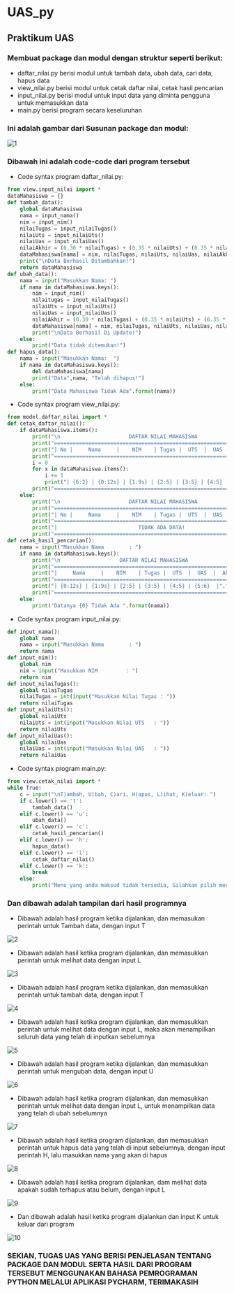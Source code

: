 # UAS_py
## Praktikum UAS
### Membuat package dan modul dengan struktur seperti berikut:

- daftar_nilai.py berisi modul untuk tambah data, ubah data, cari data, hapus data
- view_nilai.py berisi modul untuk cetak daftar nilai, cetak hasil pencarian
- input_nilai.py berisi modul untuk input data yang diminta pengguna untuk memasukkan data
- main.py berisi program secara keseluruhan



### Ini adalah gambar dari Susunan package dan modul:

![1](https://user-images.githubusercontent.com/92704969/149062245-a3b04ec4-0e13-404e-86d4-2755adbf75fc.png)


### Dibawah ini adalah code-code dari program tersebut

- Code syntax program daftar_nilai.py:

```python
from view.input_nilai import *
dataMahasiswa = {}
def tambah_data():
    global dataMahasiswa
    nama = input_nama()
    nim = input_nim()
    nilaiTugas = input_nilaiTugas()
    nilaiUts = input_nilaiUts()
    nilaiUas = input_nilaiUas()
    nilaiAkhir = (0.30 * nilaiTugas) + (0.35 * nilaiUts) + (0.35 * nilaiUas)
    dataMahasiswa[nama] = nim, nilaiTugas, nilaiUts, nilaiUas, nilaiAkhir
    print("\nData Berhasil Ditambahkan!")
    return dataMahasiswa
def ubah_data():
    nama = input("Masukkan Nama: ")
    if nama in dataMahasiswa.keys():
        nim = input_nim()
        nilaitugas = input_nilaiTugas()
        nilaiUts = input_nilaiUts()
        nilaiUas = input_nilaiUas()
        nilaiAkhir = (0.30 * nilaiTugas) + (0.35 * nilaiUts) + (0.35 * nilaiUas)
        dataMahasiswa[nama] = nim, nilaiTugas, nilaiUts, nilaiUas, nilaiAkhir
        print("\nData Berhasil Di Update!")
    else:
        print("Data tidak ditemukan!")
def hapus_data():
    nama = input("Masukkan Nama:  ")
    if nama in dataMahasiswa.keys():
        del dataMahasiswa[nama]
        print("Data",nama, "Telah dihapus!")
    else:
        print("Data Mahasiswa Tidak Ada".format(nama))
```

- Code syntax program view_nilai.py:
```python
from model.daftar_nilai import *
def cetak_daftar_nilai():
    if dataMahasiswa.items():
        print("\n                      DAFTAR NILAI MAHASISWA                    ")
        print("==================================================================")
        print("| No |     Nama     |    NIM    | Tugas |  UTS  |  UAS  |  Akhir |")
        print("==================================================================")
        i = 0
        for x in dataMahasiswa.items():
            i += 1
            print("| {6:2} | {0:12s} | {1:9s} | {2:5} | {3:5} | {4:5} | {5:6} |".format(x[0], x[1][0], x[1][1], x[1][2], x[1][3], x[1][4], i))
        print("==================================================================")
    else:
        print("\n                      DAFTAR NILAI MAHASISWA                    ")
        print("==================================================================")
        print("| No |     Nama     |    NIM    | Tugas |  UTS  |  UAS  |  Akhir |")
        print("==================================================================")
        print("|                          TIDAK ADA DATA!                       |")
        print("==================================================================")
def cetak_hasil_pencarian():
    nama = input("Masukkan Nama        : ")
    if nama in dataMahasiswa.keys():
        print("\n                   DAFTAR NILAI MAHASISWA                   ")
        print("==============================================================")
        print("|     Nama     |    NIM    | Tugas |  UTS  |  UAS  |  Akhir  |")
        print("==============================================================")
        print("| {0:12s} | {1:9s} | {2:5} | {3:5} | {4:5} | {5:6}  |".format(nama, dataMahasiswa[nama][0], dataMahasiswa[nama][1], dataMahasiswa[nama][2], dataMahasiswa[nama][3], dataMahasiswa[nama][4]))
        print("==============================================================")
    else:
        print("Datanya {0} Tidak Ada ".format(nama))
```

- Code syntax program input_nilai.py:
```python
def input_nama():
    global nama
    nama = input("Masukkan Nama        : ")
    return nama
def input_nim():
    global nim
    nim = input("Masukkan NIM         : ")
    return nim
def input_nilaiTugas():
    global nilaiTugas
    nilaiTugas = int(input("Masukkan Nilai Tugas : "))
    return nilaiTugas
def input_nilaiUts():
    global nilaiUts
    nilaiUts = int(input("Masukkan Nilai UTS   : "))
    return nilaiUts
def input_nilaiUas():
    global nilaiUas
    nilaiUas = int(input("Masukkan Nilai UAS   : "))
    return nilaiUas
```

- Code syntax program main.py:
```python
from view.cetak_nilai import *
while True:
    c = input("\nT)ambah, U)bah, C)ari, H)apus, L)ihat, K)eluar: ")
    if c.lower() == 't':
        tambah_data()
    elif c.lower() == 'u':
        ubah_data()
    elif c.lower() == 'c':
        cetak_hasil_pencarian()
    elif c.lower() == 'h':
        hapus_data()
    elif c.lower() == 'l':
        cetak_daftar_nilai()
    elif c.lower() == 'k':
        break
    else:
        print("Menu yang anda maksud tidak tersedia, Silahkan pilih menu yang tersedia")
```


### Dan dibawah adalah tampilan dari hasil programnya

- Dibawah adalah hasil program ketika dijalankan, dan memasukan perintah untuk Tambah data, dengan input T

![2](https://user-images.githubusercontent.com/92704969/149062248-0b8cc34e-0d6f-4b52-b09f-d02c410babb9.png)


- Dibawah adalah hasil ketika program dijalankan, dan memasukkan perintah untuk melihat data dengan input L

![3](https://user-images.githubusercontent.com/92704969/149062249-a8801d88-5c68-4873-8308-4d752619f0b1.png)

- Dibawah adalah hasil program ketika dijalankan, dan memasukkan perintah untuk tambah data, dengan input T 

![4](https://user-images.githubusercontent.com/92704969/149062252-a06b20b6-5931-484d-a42f-519fafda242c.png)

- Dibawah adalah hasil ketika program dijalankan, dan memasukkan perintah untuk melihat data dengan input L, maka akan menampilkan seluruh data yang telah di inputkan sebelumnya

![5](https://user-images.githubusercontent.com/92704969/149062253-fb46013d-4b4c-4edf-a5bd-e7519a7d550f.png)

- Dibawah adalah hasil program ketika dijalankan, dan memasukkan perintah untuk mengubah data, dengan input U

![6](https://user-images.githubusercontent.com/92704969/149062256-1f131939-ad90-45ec-9576-b5d55e8cd2c1.png)

- Dibawah adalah hasil ketika program dijalankan, dan memasukkan perintah untuk melihat data dengan input L, untuk menampilkan data yang telah di ubah sebelumnya

![7](https://user-images.githubusercontent.com/92704969/149062257-ea45170b-ba5b-44ae-afcc-d9424da5fa5b.png)

- Dibawah adalah hasil ketika program dijalankan, dan memasukkan perintah untuk hapus data yang telah di input sebelumnya, dengan input perintah H, lalu masukkan nama yang akan di hapus

![8](https://user-images.githubusercontent.com/92704969/149062258-0cb70a38-df75-4e5e-a461-ed4d919f4cd5.png)

- Dibawah adalah hasil ketika program dijalankan, dam melihat data apakah sudah terhapus atau belum, dengan input L

![9](https://user-images.githubusercontent.com/92704969/149062259-4dd62bf6-72cb-4cb9-b7aa-a01d61c223f5.png)

- Dan dibawah adalah hasil ketika program dijalankan dan input K untuk keluar dari program

![10](https://user-images.githubusercontent.com/92704969/149062262-5816d905-1c3b-4d8d-a511-21a352d43433.png)



### SEKIAN, TUGAS UAS YANG BERISI PENJELASAN TENTANG PACKAGE DAN MODUL SERTA HASIL DARI PROGRAM TERSEBUT MENGGUNAKAN BAHASA PEMROGRAMAN PYTHON MELALUI APLIKASI PYCHARM, TERIMAKASIH